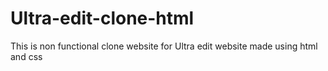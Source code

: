 # Ultra-edit-clone-html
This is non functional clone website for Ultra edit website made using html and css
